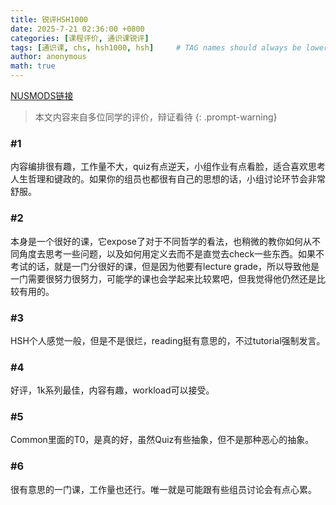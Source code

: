 ```yaml
---
title: 锐评HSH1000
date: 2025-7-21 02:36:00 +0800
categories: [课程评价, 通识课锐评]
tags: [通识课, chs, hsh1000, hsh]     # TAG names should always be lowercase
author: anonymous
math: true
---
```

[NUSMODS链接](https://nusmods.com/courses/HSH1000/the-human-condition)

> 本文内容来自多位同学的评价，辩证看待
{: .prompt-warning}

### #1

内容编排很有趣，工作量不大，quiz有点逆天，小组作业有点看脸，适合喜欢思考人生哲理和键政的。如果你的组员也都很有自己的思想的话，小组讨论环节会非常舒服。

### #2

本身是一个很好的课，它expose了对于不同哲学的看法，也稍微的教你如何从不同角度去思考一些问题，以及如何用定义去而不是直觉去check一些东西。如果不考试的话，就是一门分很好的课，但是因为他要有lecture grade，所以导致他是一门需要很努力很努力，可能学的课也会学起来比较累吧，但我觉得他仍然还是比较有用的。

### #3

HSH个人感觉一般，但是不是很烂，reading挺有意思的，不过tutorial强制发言。

### #4

好评，1k系列最佳，内容有趣，workload可以接受。

### #5

Common里面的T0，是真的好，虽然Quiz有些抽象，但不是那种恶心的抽象。

### #6

很有意思的一门课，工作量也还行。唯一就是可能跟有些组员讨论会有点心累。
